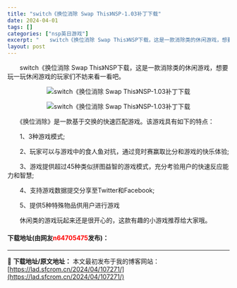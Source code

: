 ```yaml
---
title: "switch《换位消除 Swap This》NSP-1.03补丁下载"
date: 2024-04-01
tags: []
categories: ["nsp英日游戏"]
excerpt: "　　switch《换位消除 Swap This》NSP下载，这是一款消除类的休闲游戏，想要玩一玩休闲游戏的玩家们不妨来看一看吧。 　　《换位消除》是一款基于交换的快速匹配游戏。该游戏具有如下的特点： 　　1、3种游戏模式; 　　2、玩家可以与游戏中的食人鱼对抗，通过竞时赛赢取比分和游戏的快乐体验; &hellip;"
layout: post
---
```


 <p>　　switch《换位消除 Swap This》NSP下载，这是一款消除类的休闲游戏，想要玩一玩休闲游戏的玩家们不妨来看一看吧。</p> <p align="center"><img border="0" src="https://lad.sfcrom.cn/wp-content/uploads/2024/04/20240401_660a3966b1fa7.webp" alt="switch《换位消除 Swap This》NSP-1.03补丁下载" /></p> <p align="center"><img border="0" src="https://lad.sfcrom.cn/wp-content/uploads/2024/04/20240401_660a39671e75b.webp" alt="switch《换位消除 Swap This》NSP-1.03补丁下载" /></p> <p>　　《换位消除》是一款基于交换的快速匹配游戏。该游戏具有如下的特点：</p> <p>　　1、3种游戏模式;</p> <p>　　2、玩家可以与游戏中的食人鱼对抗，通过竞时赛赢取比分和游戏的快乐体验;</p> <p>　　3、游戏提供超过45种类似拼图益智的游戏模式，充分考验用户的快速反应能力和智慧;</p> <p>　　4、支持游戏数据提交分享至Twitter和Facebook;</p> <p>　　5、提供5种特殊物品供用户进行游戏</p> <p>　　休闲类的游戏玩起来还是很开心的，这款有趣的小游戏推荐给大家哦。</p> <p><h4>下载地址(由网友<font color="red">n64705475</font>发布)：</h4></p> 

---
📖 **下载地址/原文地址：** 本文最初发布于我的博客网站：[https://lad.sfcrom.cn/2024/04/107271/](https://lad.sfcrom.cn/2024/04/107271/)
